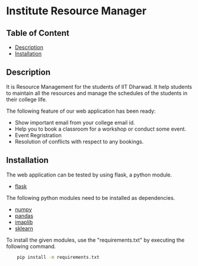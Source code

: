 
# Institute Resource Manager



## Table of Content

 - [Description](#Description)
 - [Installation](#Installation)
## Description

It is Resource Management for the students of IIT Dharwad. It help students to maintain all the resources and manage the schedules of the students in their college life.

The following feature of our web application has been ready:
 - Show important email from your college email id.
 - Help you to book a classroom for a workshop or conduct some event.
 - Event Regristration
 - Resolution of conflicts with respect to any bookings.
## Installation

The web application can be tested by using flask, a python module.
 - [flask](https://flask.palletsprojects.com/en/3.0.x/)

The following python modules need to be installed as dependencies.
 - [numpy](https://numpy.org/)
 - [pandas](https://pandas.pydata.org/)
 - [imaplib](https://docs.python.org/3/library/imaplib.html)
 - [sklearn](https://scikit-learn.org/)

To install the given modules, use the "requirements.txt" by executing the following command.
```bash
    pip install -m requirements.txt
```
